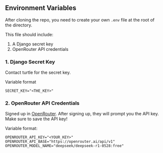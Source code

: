 ## Environment Variables
After cloning the repo, you need to create your own `.env` file at the root of the directory.

This file should include:
1. A Django secret key 
2. OpenRouter API credentials 

### 1. Django Secret Key
Contact turtle for the secret key.

Variable format
```
SECRET_KEY="<THE_KEY>"
```

### 2. OpenRouter API Credentials
Signed up in [OpenRouter](https://openrouter.ai). After signing up, they will prompt you the API key. Make sure to save the API key!

Variable format:
```
OPENROUTER_API_KEY="<YOUR_KEY>"
OPENROUTER_API_BASE="https://openrouter.ai/api/v1"
OPENROUTER_MODEL_NAME="deepseek/deepseek-r1-0528:free"
```

